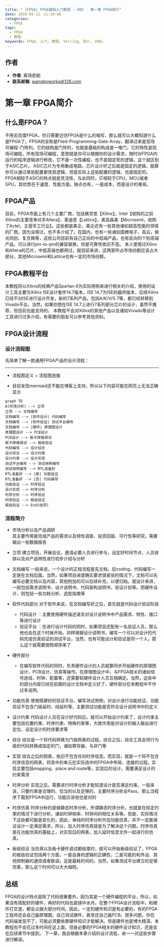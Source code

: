 ```yaml
---
title: " [FPGA] FPGA基础入门教程 - 002 - 第一章 FPGA简介"
date: 2019-05-12　11:30:00
categories:
  - FPGA
tags:
  - FPGA
  - 教程
keywords: FPGA, 入门, 教程, Verilog, 简介, VHDL
---
```


## 作者
- **作者**: 离场悲剧
- **联系邮箱**: <a href="mailto:wangboworks@126.com">wangboworks@126.com</a>

# 第一章 FPGA简介

## 什么是FPGA？
不用去百度FPGA，你只需要记住FPGA是什么的缩写，那么就可以大概知道什么是FPGA了。FPGA的全称是Filed-Programming-Gate-Array，翻译过来是现场可编程-门阵列。它的结构是门阵列，也就是基础的构成是一堆门，它的特性是现场可编程，所有现场可编程，意思就是你可以根据你的设计需求，随时对FPGA内运行的程序逻辑进行修改，它不是一次性编程，也不是固定死的逻辑，这个就区别于ASIC芯片。
ASIC芯片为专用集成电路，芯片设计好之后就是固定的逻辑，就算你可以通过某些配置更改其逻辑，但是实际上这些配置的逻辑，也是固定的。FPGA相较于ASIC的特点就是灵活性，与此同时，它相较于CPU，MCU或者GPU，其优势在于速度、性能方面。缺点也有，一是成本，而是设计的难易。

## FPGA产品
目前，FPGA市面上有几个主要厂商，包括赛灵思【Xilinx】，Intel【收购的之前Xilinx的主要竞争对手Altera】，莱迪思【Lattice】，美高森美【Microsemi，收购了Actel，主营军工行业】。这些都是美企，美企还有一些其他诸如超高性能的领域的厂商，因为没用过，也不多介绍了。在国内，也有一些诸如国微电子，高云，紫光同创、复旦微等，这些公司目前有自己正向的中低端产品，也有反向的个别高端产品，可以进行pin-to-pin的兼容替换，但是可靠性依旧不高。
本人使用过Xilinx和Altera的芯片，中低高端也都用过，就目前来讲，这两家所占市场份额应该占大部分，其他Microsemi和Lattice也有一定的市场份额。

## FPGA教程平台
本教程将以Xilinx的经典产品Spartan 6为实际用例来进行相关的介绍，使用的设计工具主要为Xilinx ISE设计套件14.7版本。ISE 14.7为ISE的最终版本，后续Xilinx已经不对ISE进行设计开发，新的7系列产品，包括A/K/V/S 7等，都已经转移到Vivado平台。当然，如果你想在ISE 14.7上进行7系列部分芯片的设计，虽然不推荐，但目前也是支持的。
本教程不会对Xilinx的其他产品以及诸如Vivado等设计工具进行过多介绍，有需要的朋友可以参考其他资料。

## FPGA设计流程

### 设计流程图
先简单了解一款通用FPGA产品的设计流程：

---

- 流程图定义 + 流程图连接

- 目前发现mermaid还不能在博客上支持，所以以下内容可能在网页上无法正确显示

```mermaid
graph TD
A(市场分析) --> 立项
立项 --> 文档编写
文档编写 --> |软件设计| 代码编写
文档编写 --> |软件验证| 测试平台编写
文档编写 --> |硬件| 原理图设计
原理图设计 --> PCB设计
PCB设计 --> 板卡焊接调试
板卡焊接调试 --> 板级验证
代码编写 --> 设计综合
设计综合 --> 设计约束
设计约束 --> 设计实现
测试平台编写 --> 测试用例编写
测试用例编写 --> RTL准备好
RTL准备好 --> |是| 功能验证
RTL准备好 --> |否| 代码编写
功能验证 --> 时序验证
设计实现 --> 时序分析
时序分析 --> 时序验证
时序验证 --> 板级验证
板级验证 --> End(结项)
```





### 流程简介

- 市场分析以及产品调研  
其主要作用是完成产品的需求以及特性调查、投资回报、可行性等研究，需要输出一些数据报告

- 立项
建立项目，开展会议，邀请必要人员进行参与，设定好时间节点、人员安排以及对产品特性进行初步介绍与分析

- 文档编写
一般来说，一个设计的正规流程是先文档，后coding，代码编写一定是在文档后面。当然，如果项目进度确实要求很紧张的情况下，文档可以先编写必要文档以及内容，其他附加的可以后续补充，以便归档。就设计来讲，一般包括需求说明书、设计说明书、代码架构说明书，验证计划等。而硬件设计，则包括一些功耗分析、选型指南等

- 软件代码部分
对于软件来说，在文档编写好之后，首先就是代码设计验证阶段
  - 代码设计 ：主要使用硬件描述语言对设计说明书中产品需求、特性、接口等进行设计
  - 验证平台 ：在进行设计代码的同时，如果项目还配有一名验证人员，那么他也会在这个时候开始，同样根据设计说明书，编写一个可以对设计的代码完成仿真验证的测试平台，当然，也有可能设计和验证是同一个人，那么这个就需要按照顺序来了

- 硬件部分
  - 在编写软件代码的同时，负责硬件设计的人员就要同步开始硬件的原理图设计、PCB设计、仿真等操作。在原理图设计中，与FPGA相关的诸如信号连线、时钟、配置等，还需要软硬件设计人员互相确定。当然，这些中的部分内容已经在前期的设计文档中定义好了，硬件部分在本教程中不作过多说明。

- 功能仿真
使用搭建好的验证平台，编写测试用例，对设计进行功能验证，功能验证不包含门级延时、线延时等，主要测试功能是否符合设计说明书中的定义

- 设计约束
代码设计人员在设计好代码后，就可以开始设计约束了，设计约束主要包括位置约束、时序约束、特殊约束等，大致作用是对设计的输入输出进行定位、设定设计的时序要求等

- 综合
综合是一个将代码转换为门级网表的过程，综合之后，综合工具会将行为级的代码转换成指定的门，诸如寄存器、与非门等

- 实现
综合之后的网表，依旧不包含任何时序信息。而实现，就是一个将不包含时序信息的网表，将其中的单元在实际选中的FPGA中布局、连接的过程。实现主要包括mapping、place and route等，实现后的设计，需要满足设计的约束需求

- 时序分析
实现之后，需要进行时序分析才能知道设计是否满足约束。一般来说，只要约束是合理的、恰当的以及足够的，主要时序分析全Pass，那么当程序下载到FPGA中运行，功能应该他也是对的

- 时序仿真
时序分析的是做静态时序分析，所谓静态时序分析，也就是在给定约束的情况下进行分析，诸如时钟频率、时钟间的相位关系等。但是，实际情况下这些都可能是变化的，因此，单纯的时序分析外加功能仿真，并不一定能保证设计一定满足需求，所以，加入时序仿真就是为了解决这个问题。时序仿真是在功能仿真的基础上，对实现后的网表，加入延时信息文件一起进行的仿真。

- 板级验证
当仿真以及板卡硬件调试都结束时，就可以开始板级验证了，FPGA的板级验证包括两个方面，一是自身的逻辑的正确性，二是可能的和外设、其他控制器的通信或者联调，这是最耗时间的。当然，如果测试平台建立的足够完善，那么这个时间可以大大缩短。

## 总结
FPGA的设计特点是除了代码很重要外，因为其是一个硬件编程的平台，所以，如果没有搭配好的硬件，再好的代码也是镜中水月。在整个FPGA设计流程中，和硬件打交道，都会占据大部分时间。因此，一定的硬件知识是有必要的，有的FPGA工程师还会自己画原理图，自己测试硬件，甚至还自己画PCB。很多问题，你在代码端发现不了，可能必须要依靠硬件知识才能解决。但是硬件也是博大精深，本教程也不会花过多时间在这上面，但是必要的FPGA相关的硬件设计知识，还是会在后续章节中提到。
下一章，我会根据本章介绍的设计流程，来一一对这些步骤进行解读。
